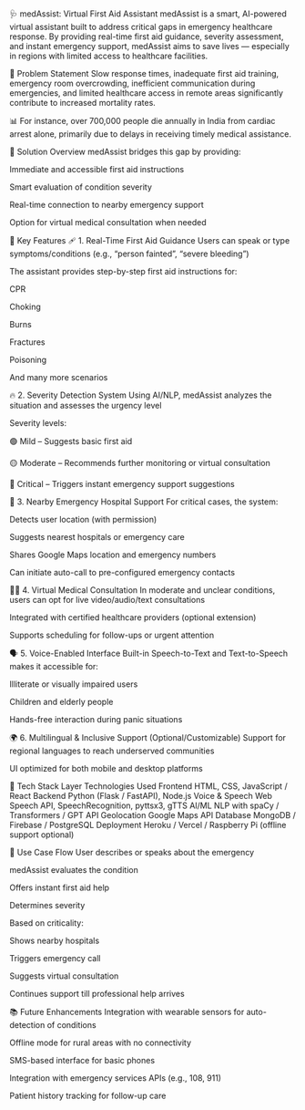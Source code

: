 🩺 medAssist: Virtual First Aid Assistant
medAssist is a smart, AI-powered virtual assistant built to address critical gaps in emergency healthcare response. By providing real-time first aid guidance, severity assessment, and instant emergency support, medAssist aims to save lives — especially in regions with limited access to healthcare facilities.

🧠 Problem Statement
Slow response times, inadequate first aid training, emergency room overcrowding, inefficient communication during emergencies, and limited healthcare access in remote areas significantly contribute to increased mortality rates.

📊 For instance, over 700,000 people die annually in India from cardiac arrest alone, primarily due to delays in receiving timely medical assistance.

🌟 Solution Overview
medAssist bridges this gap by providing:

Immediate and accessible first aid instructions

Smart evaluation of condition severity

Real-time connection to nearby emergency support

Option for virtual medical consultation when needed

🚀 Key Features
🩹 1. Real-Time First Aid Guidance
Users can speak or type symptoms/conditions (e.g., “person fainted”, “severe bleeding”)

The assistant provides step-by-step first aid instructions for:

CPR

Choking

Burns

Fractures

Poisoning

And many more scenarios

🔥 2. Severity Detection System
Using AI/NLP, medAssist analyzes the situation and assesses the urgency level

Severity levels:

🟢 Mild – Suggests basic first aid

🟡 Moderate – Recommends further monitoring or virtual consultation

🔴 Critical – Triggers instant emergency support suggestions

🏥 3. Nearby Emergency Hospital Support
For critical cases, the system:

Detects user location (with permission)

Suggests nearest hospitals or emergency care

Shares Google Maps location and emergency numbers

Can initiate auto-call to pre-configured emergency contacts

👨‍⚕️ 4. Virtual Medical Consultation
In moderate and unclear conditions, users can opt for live video/audio/text consultations

Integrated with certified healthcare providers (optional extension)

Supports scheduling for follow-ups or urgent attention

🗣️ 5. Voice-Enabled Interface
Built-in Speech-to-Text and Text-to-Speech makes it accessible for:

Illiterate or visually impaired users

Children and elderly people

Hands-free interaction during panic situations

🌍 6. Multilingual & Inclusive Support (Optional/Customizable)
Support for regional languages to reach underserved communities

UI optimized for both mobile and desktop platforms

🧰 Tech Stack
Layer	Technologies Used
Frontend	HTML, CSS, JavaScript / React
Backend	Python (Flask / FastAPI), Node.js
Voice & Speech	Web Speech API, SpeechRecognition, pyttsx3, gTTS
AI/ML	NLP with spaCy / Transformers / GPT API
Geolocation	Google Maps API
Database	MongoDB / Firebase / PostgreSQL
Deployment	Heroku / Vercel / Raspberry Pi (offline support optional)

🎯 Use Case Flow
User describes or speaks about the emergency

medAssist evaluates the condition

Offers instant first aid help

Determines severity

Based on criticality:

Shows nearby hospitals

Triggers emergency call

Suggests virtual consultation

Continues support till professional help arrives


📚 Future Enhancements
Integration with wearable sensors for auto-detection of conditions

Offline mode for rural areas with no connectivity

SMS-based interface for basic phones

Integration with emergency services APIs (e.g., 108, 911)

Patient history tracking for follow-up care

